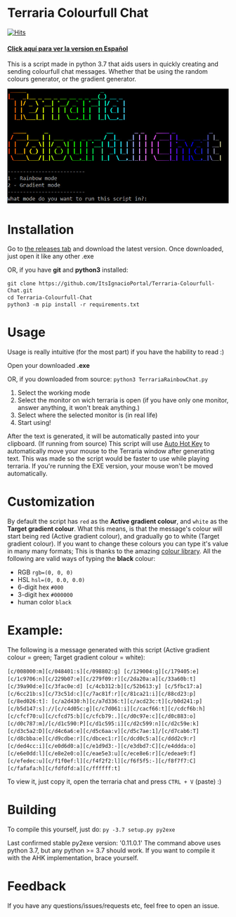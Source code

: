 # Terraria Colourfull Chat
[![Hits](https://hits.seeyoufarm.com/api/count/incr/badge.svg?url=https%3A%2F%2Fgithub.com%2FItsIgnacioPortal%2FTerraria-Colourfull-Chat&count_bg=%2379C83D&title_bg=%23555555&icon=&icon_color=%23E7E7E7&title=hits&edge_flat=false)](https://hits.seeyoufarm.com)  

#### [Click aquí para ver la version en Español](/README_ESP.md)

This is a script made in python 3.7 that aids users in quickly creating and sending colourfull chat messages. Whether that be using the random colours generator, or the gradient generator.

![banner](/img/banner.jpg)

# Installation

Go to [the releases tab](https://github.com/ItsIgnacioPortal/Terraria-Colourfull-Chat/releases) and download the latest version.
Once downloaded, just open it like any other .exe

OR, if you have **git** and **python3** installed:
```
git clone https://github.com/ItsIgnacioPortal/Terraria-Colourfull-Chat.git
cd Terraria-Colourfull-Chat
python3 -m pip install -r requirements.txt 
```   

# Usage
Usage is really intuitive (for the most part) if you have the hability to read :)

Open your downloaded **.exe**

OR, if you downloaded from source:
`python3 TerrariaRainbowChat.py`

1. Select the working mode
2. Select the monitor on wich terraria is open (if you have only one monitor, answer anything, it won't break anything.)
3. Select where the selected monitor is (in real life)
4. Start using!

After the text is generated, it will be automatically pasted into your clipboard. 
(If running from source) This script will use [Auto Hot Key](https://www.autohotkey.com/) to automatically move your mouse to the Terraria window after generating text. This was made so the script would be faster to use while playing terraria. If you're running the EXE version, your mouse won't be moved automatically. 

# Customization
By default the script has `red` as the **Active gradient colour**, and `white` as the **Target gradient colour**. What this means, is that the message's colour will start being red (Active gradient colour), and gradually go to white (Target gradient colour). If you want to change these colours you can type it's value in many many formats; This is thanks to the amazing [colour library](https://pypi.org/project/colour/). All the following are valid ways of typing the **black** colour:

* RGB `rgb=(0, 0, 0)`
* HSL `hsl=(0, 0.0, 0.0)`
* 6-digit hex `#000`
* 3-digit hex `#000000`
* human color `black`

# Example:
The following is a message generated with this script (Active gradient colour = green; Target gradient colour = white):

`[c/008000:m][c/048401:s][c/098802:g] [c/129004:g][c/179405:e][c/1c9706:n][c/229b07:e][c/279f09:r][c/2da20a:a][c/33a60b:t][c/39a90d:e][c/3fac0e:d] [c/4cb312:b][c/52b613:y] [c/5fbc17:a] [c/6cc21b:s][c/73c51d:c][c/7ac81f:r][c/81ca21:i][c/88cd23:p][c/8ed026:t]: [c/a2d430:h][c/a7d336:t][c/acd23c:t][c/b0d241:p][c/b5d147:s]://[c/c4d05c:g][c/c7d061:i][c/cacf66:t][c/cdcf6b:h][c/cfcf70:u][c/cfcd75:b][c/cfcb79:.][c/d0c97e:c][c/d0c883:o][c/d0c787:m]/[c/d1c590:P][c/d1c595:i][c/d2c599:n][c/d2c59e:k][c/d3c5a2:D][c/d4c6a6:e][c/d5c6aa:v][c/d5c7ae:1]/[c/d7cab6:T][c/d8cbba:e][c/d9cdbe:r][c/dbcec1:r][c/dcd0c5:a][c/ddd2c9:r][c/ded4cc:i][c/e0d6d0:a][c/e1d9d3:-][c/e3dbd7:C][c/e4ddda:o][c/e6e0dd:l][c/e8e2e0:o][c/eae5e3:u][c/ece8e6:r][c/edeae9:f][c/efedec:u][c/f1f0ef:l][c/f4f2f2:l][c/f6f5f5:-][c/f8f7f7:C][c/fafafa:h][c/fdfdfd:a][c/ffffff:t]`

To view it, just copy it, open the terraria chat and press `CTRL + V` (paste) :)

# Building

To compile this yourself, just do:
`py -3.7 setup.py py2exe`

Last confirmed stable py2exe version: '0.11.0.1'
The command above uses python 3.7, but any python >= 3.7 should work.
If you want to compile it with the AHK implementation, brace yourself.


# Feedback

If you have any questions/issues/requests etc, feel free to open an issue.
